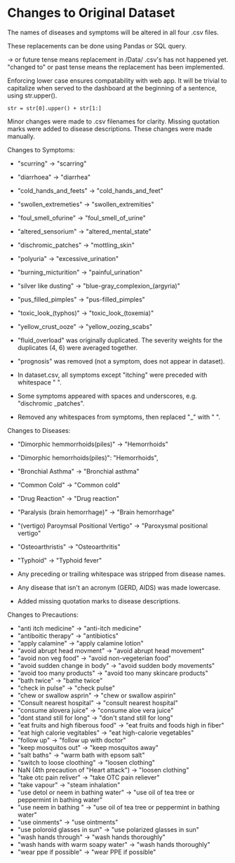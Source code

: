 # Changes to Original Dataset

<!-- The following is to document changes we made to the original dataset: -->

The names of diseases and symptoms will be altered in all four .csv files.

These replacements can be done using Pandas or SQL query.

-> or future tense means replacement in /Data/ .csv's has not happened yet.
"changed to" or past tense means the replacement has been implemented.

Enforcing lower case ensures compatability with web app. It will be trivial to capitalize when served to the dashboard at the beginning of a sentence, using str.upper().

    str = str[0].upper() + str[1:]

Minor changes were made to .csv filenames for clarity. Missing quotation marks were added to disease descriptions. These changes were made manually.

Changes to Symptoms:

* "scurring" -> "scarring"
* "diarrhoea" -> "diarrhea"
* "cold_hands_and_feets" -> "cold_hands_and_feet"
* "swollen_extremeties" -> "swollen_extremities"
* "foul_smell_ofurine" -> "foul_smell_of_urine"
* "altered_sensorium" -> "altered_mental_state"
* "dischromic_patches" -> "mottling_skin"
* "polyuria" -> "excessive_urination"
* "burning_micturition" -> "painful_urination"
* "silver like dusting" -> "blue-gray_complexion_(argyria)"
* "pus_filled_pimples" -> "pus-filled_pimples"
* "toxic_look_(typhos)" -> "toxic_look_(toxemia)"
* "yellow_crust_ooze" -> "yellow_oozing_scabs"

* "fluid_overload" was originally duplicated. The severity weights for the duplicates (4, 6) were averaged together.
* "prognosis" was removed (not a symptom, does not appear in dataset).

* In dataset.csv, all symptoms except "itching" were preceded with whitespace " ".
* Some symptoms appeared with spaces and underscores, e.g. "dischromic _patches".
* Removed any whitespaces from symptoms, then replaced "_" with " ".

Changes to Diseases:

* "Dimorphic hemmorrhoids(piles)" -> "Hemorrhoids"
* "Dimorphic hemorrhoids(piles)": "Hemorrhoids",
* "Bronchial Asthma" -> "Bronchial asthma"
* "Common Cold" -> "Common cold"
* "Drug Reaction" -> "Drug reaction"
* "Paralysis (brain hemorrhage)" -> "Brain hemorrhage"
* "(vertigo) Paroymsal  Positional Vertigo" -> "Paroxysmal positional vertigo"
* "Osteoarthristis" -> "Osteoarthritis"
* "Typhoid" -> "Typhoid fever"

* Any preceding or trailing whitespace was stripped from disease names.
* Any disease that isn't an acronym (GERD, AIDS) was made lowercase.

* Added missing quotation marks to disease descriptions.

Changes to Precautions:

* "anti itch medicine" -> "anti-itch medicine"
* "antiboitic therapy" -> "antibiotics"
* "apply calamine" -> "apply calamine lotion"
* "avoid abrupt head movment" -> "avoid abrupt head movement"
* "avoid non veg food" -> "avoid non-vegeterian food"
* "avoid sudden change in body" -> "avoid sudden body movements"
* "avoid too many products" -> "avoid too many skincare products"
* "bath twice" -> "bathe twice"
* "check in pulse" -> "check pulse"
* "chew or swallow asprin" -> "chew or swallow aspirin"
* "Consult nearest hospital" -> "consult nearest hospital"
* "consume alovera juice" -> "consume aloe vera juice"
* "dont stand still for long" -> "don't stand still for long"
* "eat fruits and high fiberous food" -> "eat fruits and foods high in fiber"
* "eat high calorie vegitables" -> "eat high-calorie vegetables"
* "follow up" -> "follow up with doctor"
* "keep mosquitos out" -> "keep mosquitos away"
* "salt baths" -> "warm bath with epsom salt"
* "switch to loose cloothing" -> "loosen clothing"
* NaN (4th precaution of "Heart attack") -> "loosen clothing"
* "take otc pain reliver" -> "take OTC pain reliever"
* "take vapour" -> "steam inhalation"
* "use detol or neem in bathing water" -> "use oil of tea tree or peppermint in bathing water"
* "use neem in bathing " -> "use oil of tea tree or peppermint in bathing water"
* "use oinments" -> "use ointments"
* "use poloroid glasses in sun" -> "use polarized glasses in sun"
* "wash hands through" -> "wash hands thoroughly"
* "wash hands with warm soapy water" -> "wash hands thoroughly"
* "wear ppe if possible" -> "wear PPE if possible"